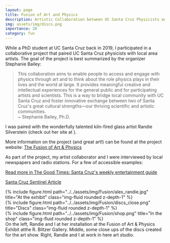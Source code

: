 ```yaml
---
layout: page
title: Fusion of Art and Physics
description: Artistic Collaboration between UC Santa Cruz Physicists and Local Artists
img: assets/img/discs.png
importance: 20
category: fun
---
```



While a PhD student at UC Santa Cruz back in 2019, I participated in a collaborative project that paired UC Santa Cruz physicists with local area artists. The goal of the project is best summarized by the organizer Stephanie Bailey:


<blockquote>This collaboration aims to enable people to access and engage with physics through art and to think about the role physics plays in their lives and the world at large. It provides meaningful creative and intellectual experiences for the general public and for participating artists and scientists. This is a way to bridge local community with UC Santa Cruz and foster innovative exchange between two of Santa Cruz's great cultural strengths—our thriving scientific and artistic communities.

<footer>~ Stephanie Bailey, Ph.D.</footer>
</blockquote>


I was paired with the wonderfully talented kiln-fired glass artist Randie Silverstein (check out her site at ). 


More information on the project (and great art!) can be found at the project website: <a href="https://slbailey109.wixsite.com/fusion/about">The Fusion of Art & Physics</a>

As part of the project, my artist collaborator and I were interviewed by local newspapers and radio stations. For a few of accessible examples:

<a href="https://www.goodtimes.sc/fusion-art-physics/">Read more in The Good Times: Santa Cruz's weekly entertainment guide</a>


<a href="https://www.santacruzsentinel.com/2019/02/27/art-seen-fusion-of-art-physics-exhibit-opens-march-1/"> Santa Cruz Sentinel Article</a>




<div class="row">
    <div class="col-sm mt-3 mt-md-0">
        {% include figure.html path="../../assets/img/Fusion/alex_randie.jpg" title="At the exhibit" class="img-fluid rounded z-depth-1" %}
    </div>
    <div class="col-sm mt-3 mt-md-0">
        {% include figure.html path="../../assets/img/Fusion/discs_close.png" title="Discs" class="img-fluid rounded z-depth-1" %}
    </div> 
    <div class="col-sm mt-3 mt-md-0">
        {% include figure.html path="../../assets/img/Fusion/shop.png" title="In the shop" class="img-fluid rounded z-depth-1" %}
    </div>
</div>
<div class="caption">
    On the left, Randie and I at her installation at the Fusion of Art & Physics Exhibit atthe R. Blitzer Gallery. Middle, some close ups of the discs created for the art show. Right, Randie and I at work in here art studio.
</div>